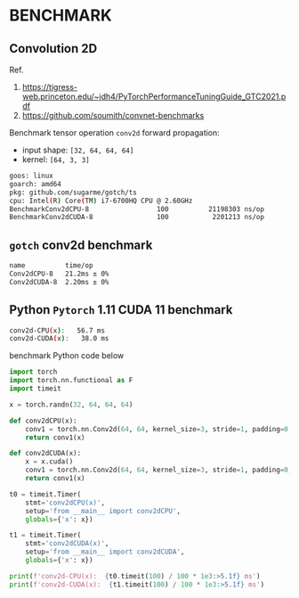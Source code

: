 # BENCHMARK

## Convolution 2D

Ref.
1. https://tigress-web.princeton.edu/~jdh4/PyTorchPerformanceTuningGuide_GTC2021.pdf
2. https://github.com/soumith/convnet-benchmarks

Benchmark tensor operation `conv2d` forward propagation:
- input shape: `[32, 64, 64, 64]`
- kernel:            `[64, 3, 3]`

```bash
goos: linux
goarch: amd64
pkg: github.com/sugarme/gotch/ts
cpu: Intel(R) Core(TM) i7-6700HQ CPU @ 2.60GHz
BenchmarkConv2dCPU-8                 100          21198303 ns/op
BenchmarkConv2dCUDA-8                100           2201213 ns/op
```

## `gotch` conv2d benchmark

```bash
name          time/op
Conv2dCPU-8   21.2ms ± 0%
Conv2dCUDA-8  2.20ms ± 0%
```

## Python `Pytorch` 1.11 CUDA 11 benchmark

```bash
conv2d-CPU(x):   56.7 ms
conv2d-CUDA(x):   38.0 ms
```

benchmark Python code below

```python
import torch
import torch.nn.functional as F
import timeit

x = torch.randn(32, 64, 64, 64)

def conv2dCPU(x):
    conv1 = torch.nn.Conv2d(64, 64, kernel_size=3, stride=1, padding=0, bias=False)
    return conv1(x)

def conv2dCUDA(x):
    x = x.cuda()
    conv1 = torch.nn.Conv2d(64, 64, kernel_size=3, stride=1, padding=0, bias=False).cuda()
    return conv1(x)

t0 = timeit.Timer(
    stmt='conv2dCPU(x)',
    setup='from __main__ import conv2dCPU',
    globals={'x': x})

t1 = timeit.Timer(
    stmt='conv2dCUDA(x)',
    setup='from __main__ import conv2dCUDA',
    globals={'x': x})

print(f'conv2d-CPU(x):  {t0.timeit(100) / 100 * 1e3:>5.1f} ms')
print(f'conv2d-CUDA(x):  {t1.timeit(100) / 100 * 1e3:>5.1f} ms')
```
